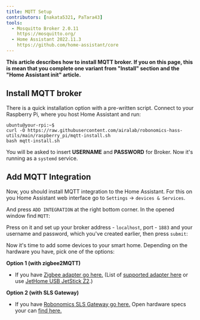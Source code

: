 ```yaml
---
title: MQTT Setup
contributors: [nakata5321, PaTara43]
tools:
  - Mosquitto Broker 2.0.11
    https://mosquitto.org/
  - Home Assistant 2022.11.3
    https://github.com/home-assistant/core
---
```


**This article describes how to install MQTT broker. If you on this page, 
this is mean that you complete one variant from "Install" section and the "Home Assistant init" article.**


## Install MQTT broker

There is a quick installation option with a pre-written script. Connect to your Raspberry Pi, where you host Home Assistant and run:

```shell
ubuntu@your-rpi:~$
curl -O https://raw.githubusercontent.com/airalab/robonomics-hass-utils/main/raspberry_pi/mqtt-install.sh
bash mqtt-install.sh
```

You will be asked to insert **USERNAME** and **PASSWORD** for Broker. Now it's running as a `systemd` service.

## Add MQTT Integration

Now, you should install MQTT integration to the Home Assistant. For this on you Home Assistant web interface go to 
`Settings` -> `devices & Services`.

<robo-wiki-picture src="home-assistant/settings.jpg" alt="settings screen" />

And press `ADD INTEGRATION` at the right bottom corner. In the opened window find `MQTT`:

<robo-wiki-picture src="home-assistant/mqtt.jpg" />

Press on it and set up your broker address - `localhost`, port - `1883` 
and your username and password, which you've created earlier, then press `submit`:

<robo-wiki-picture src="home-assistant/mqtt-setup.jpg" />

Now it's time to add some devices to your smart home. Depending on the hardware you have, pick one of the options:

**Option 1 (with zigbee2MQTT)**
* If you have [Zigbee adapter go here.](/docs/zigbee-to-mqtt/) (List of [supported adapter here](https://www.zigbee2mqtt.io/information/supported_adapters.html) or use [JetHome USB JetStick Z2](https://jethome.ru/z2/).)

**Option 2 (with SLS Gateway)**
* If you have [Robonomics SLS Gateway go here.](/docs/sls-gateway/) Open hardware specs your can [find here.](https://easyeda.com/ludovich88/robonomics_sls_gateway_v01)

